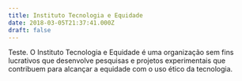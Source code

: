 ```yaml
---
title: Instituto Tecnologia e Equidade
date: 2018-03-05T21:37:41.000Z
draft: false
---
```

Teste. O Instituto Tecnologia e Equidade é uma organização sem fins lucrativos que desenvolve pesquisas e projetos experimentais que contribuem para alcançar a equidade com o uso ético da tecnologia.
